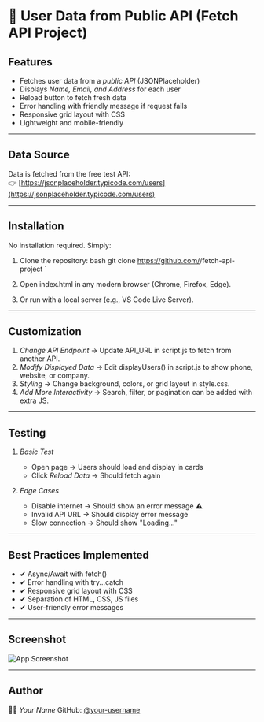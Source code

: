 # 👥 User Data from Public API (Fetch API Project)

## Features

* Fetches user data from a *public API* (JSONPlaceholder)
* Displays *Name, Email, and Address* for each user
* Reload button to fetch fresh data
* Error handling with friendly message if request fails
* Responsive grid layout with CSS
* Lightweight and mobile-friendly

---

## Data Source

Data is fetched from the free test API:  
👉 [https://jsonplaceholder.typicode.com/users](https://jsonplaceholder.typicode.com/users)

---

## Installation

No installation required. Simply:

1. Clone the repository:
   bash
   git clone https://github.com/<your-username>/fetch-api-project
`

2. Open index.html in any modern browser (Chrome, Firefox, Edge).
3. Or run with a local server (e.g., VS Code Live Server).

---

## Customization

1. *Change API Endpoint* → Update API_URL in script.js to fetch from another API.
2. *Modify Displayed Data* → Edit displayUsers() in script.js to show phone, website, or company.
3. *Styling* → Change background, colors, or grid layout in style.css.
4. *Add More Interactivity* → Search, filter, or pagination can be added with extra JS.

---

## Testing

1. *Basic Test*

   * Open page → Users should load and display in cards
   * Click *Reload Data* → Should fetch again

2. *Edge Cases*

   * Disable internet → Should show an error message ⚠
   * Invalid API URL → Should display error message
   * Slow connection → Should show "Loading..."

---

## Best Practices Implemented

* ✔ Async/Await with fetch()
* ✔ Error handling with try...catch
* ✔ Responsive grid layout with CSS
* ✔ Separation of HTML, CSS, JS files
* ✔ User-friendly error messages

---

## Screenshot

![App Screenshot](screenshot.png)

---

## Author

👩‍💻 *Your Name*
GitHub: [@your-username](https://github.com/your-username)
